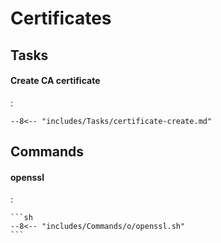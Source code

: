# Certificates

## Tasks

#### Create CA certificate
:   

    --8<-- "includes/Tasks/certificate-create.md"

## Commands

#### openssl
:   

    ```sh
    --8<-- "includes/Commands/o/openssl.sh"
    ```